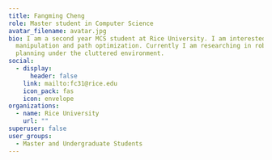 ```yaml
---
title: Fangming Cheng
role: Master student in Computer Science
avatar_filename: avatar.jpg
bio: I am a second year MCS student at Rice University. I am interested in robot
  manipulation and path optimization. Currently I am researching in robot path
  planning under the cluttered environment.
social:
  - display:
      header: false
    link: mailto:fc31@rice.edu
    icon_pack: fas
    icon: envelope
organizations:
  - name: Rice University
    url: ""
superuser: false
user_groups:
  - Master and Undergraduate Students
---
```

